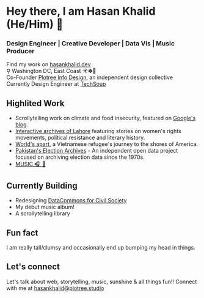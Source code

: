 # Hey there, I am Hasan Khalid (He/Him) 👋

### Design Engineer | Creative Developer | Data Vis | Music Producer
Find my work on [hasankhalid.dev](https://hasankhalid.dev/)\
⚲ Washington DC, East Coast ☀️✽🍂\
Co-Founder [Plotree Info Design](https://plotree.studio/), an independent design collective\
Currently Design Engineer at [TechSoup](https://www.techsoup.org/)

## Highlited Work
- Scrollytelling work on climate and food insecurity, featured on [Google's blog](https://blog.google/technology/ai/google-data-commons-ai/).
- [Interactive archives of Lahore](https://archive.lums.edu.pk/interactives/home) featuring stories on women's rights movements, political resistance and literary history.
- [World's apart](https://maikimle.com/), a Vietnamese refugee's journey to the shores of America.
- [Pakistan's Election Archives](https://elections.plotree.fun/) - An independent open data project focused on archiving election data since the 1970s.
- [MUSIC 🎧 🎹](https://open.spotify.com/artist/25EwXpRGFy61qsVC13PAp1?si=vmow3-cGSVCy_tEHkUfdzg)

## Currently Building
- Redesigning [DataCommons for Civil Society](https://datacommons.techsoup.org/)
- My debut music album!
- A scrollytelling library

## Fun fact
I am really tall/clumsy and occasionally end up bumping my head in things.

## Let's connect
Let's talk about web, storytelling, music, sunshine & all things fun!! Connect with me at [hasankhalid@plotree.studio](mailto:hasankhalid@plotree.studio)

<!--
**hasankhalid/hasankhalid** is a ✨ _special_ ✨ repository because its `README.md` (this file) appears on your GitHub profile.

Here are some ideas to get you started:

- 🔭 I’m currently working on ...
- 🌱 I’m currently learning ...
- 👯 I’m looking to collaborate on ...
- 🤔 I’m looking for help with ...
- 💬 Ask me about ...
- 📫 How to reach me: ...
- 😄 Pronouns: ...
- ⚡ Fun fact: ...
-->
